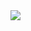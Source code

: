 <img align="right" src="https://github-readme-stats.vercel.app/api?username=WerewolfwolfyXD&show_icons=true&hide_title=true&theme=transparent" />
